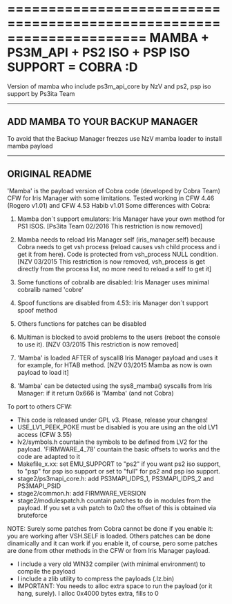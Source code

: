 =====================================================================
MAMBA + PS3M_API + PS2 ISO + PSP ISO SUPPORT = COBRA :D
=====================================================================

Version of mamba who include ps3m_api_core by NzV and ps2, psp iso support by Ps3ita Team

----------------------------------------------------------------------
ADD MAMBA TO YOUR BACKUP MANAGER
----------------------------------------------------------------------

To avoid that the Backup Manager freezes use NzV mamba loader to install mamba payload

----------------------------------------------------------------------
ORIGINAL README
----------------------------------------------------------------------

'Mamba' is the payload version of Cobra code (developed by Cobra Team) CFW for Iris Manager with some limitations.
Tested working in CFW 4.46 (Rogero v1.01) and CFW 4.53 Habib v1.01
Some differences with Cobra:

1) Mamba don´t support emulators: Iris Manager have your own method for PS1 ISOS. [Ps3ita Team 02/2016 This restriction is now removed]

2) Mamba needs to reload Iris Manager self (iris_manager.self) because Cobra needs to get vsh process (reload causes vsh child process and i get it from here). 
Code is protected from vsh_process NULL condition. [NZV 03/2015 This restriction is now removed, vsh_process is get directly from the process list, no more need to reload a self to get it]

3) Some functions of cobralib are disabled: Iris Manager uses minimal cobralib named 'cobre'

4) Spoof functions are disabled from 4.53: iris Manager don´t support spoof method

5) Others functions for patches can be disabled

6) Multiman is blocked to avoid problems to the users (reboot the console to use it). [NZV 03/2015 This restriction is now removed]

7) 'Mamba' is loaded AFTER of syscall8 Iris Manager payload and uses it for example, for HTAB method. [NZV 03/2015 Mamba as now is own payload to load it]

8) 'Mamba' can be detected using the sys8_mamba() syscalls from Iris Manager: if it return 0x666 is 'Mamba' (and not Cobra)

To port to others CFW:

- This code is released under GPL v3. Please, release your changes!
- USE_LV1_PEEK_POKE must be disabled is you are using an the old LV1 access (CFW 3.55)
- lv2/symbols.h countain the symbols to be defined from LV2 for the payload. 'FIRMWARE_4_78' countain the basic offsets to works
and the code are adapted to it
- Makefile_x.xx: set EMU_SUPPORT to "ps2" if you want ps2 iso support, to "psp" for psp iso support or set to "full" for ps2 and psp iso support.
- stage2/ps3mapi_core.h: add PS3MAPI_IDPS_1, PS3MAPI_IDPS_2 and PS3MAPI_PSID
- stage2/common.h: add FIRMWARE_VERSION
- stage2/modulespatch.h countain patches to do in modules from the payload. If you set a vsh patch to 0x0 the offset of this is obtained via bruteforce

NOTE: Surely some patches from Cobra cannot be done if you enable it: you are working after VSH.SELF is loaded.
Others patches can be done dinamically and it can work if you enable it, of course, pero some patches are done from other methods in the CFW
or from Iris Manager payload.

- I include a very old WIN32 compiler (with minimal environment) to compile the payload
- I include a zlib utility to compress the payloads (.lz.bin)
- IMPORTANT: You needs to alloc extra space to run the payload (or it hang, surely). I alloc 0x4000 bytes extra, fills to 0 

